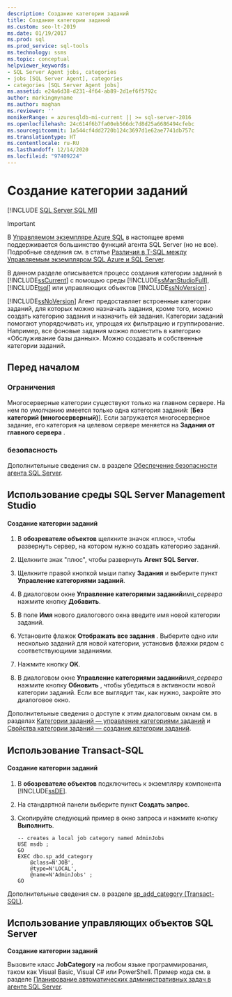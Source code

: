 ```yaml
---
description: Создание категории заданий
title: Создание категории заданий
ms.custom: seo-lt-2019
ms.date: 01/19/2017
ms.prod: sql
ms.prod_service: sql-tools
ms.technology: ssms
ms.topic: conceptual
helpviewer_keywords:
- SQL Server Agent jobs, categories
- jobs [SQL Server Agent], categories
- categories [SQL Server Agent jobs]
ms.assetid: e24a6d38-d231-4f64-ab89-2d1ef6f5792c
author: markingmyname
ms.author: maghan
ms.reviewer: ''
monikerRange: = azuresqldb-mi-current || >= sql-server-2016
ms.openlocfilehash: 24c614f6b7fa00eb566dc7d8d25a6686494cfebc
ms.sourcegitcommit: 1a544cf4dd2720b124c3697d1e62ae7741db757c
ms.translationtype: HT
ms.contentlocale: ru-RU
ms.lasthandoff: 12/14/2020
ms.locfileid: "97409224"
---
```

# <a name="create-a-job-category"></a>Создание категории заданий
[!INCLUDE [SQL Server SQL MI](../../includes/applies-to-version/sql-asdbmi.md)]

> [!IMPORTANT]  
> В [Управляемом экземпляре Azure SQL](/azure/sql-database/sql-database-managed-instance) в настоящее время поддерживается большинство функций агента SQL Server (но не все). Подробные сведения см. в статье [Различия в T-SQL между Управляемым экземпляром SQL Azure и SQL Server](/azure/sql-database/sql-database-managed-instance-transact-sql-information#sql-server-agent).

В данном разделе описывается процесс создания категории заданий в [!INCLUDE[ssCurrent](../../includes/sscurrent-md.md)] с помощью среды [!INCLUDE[ssManStudioFull](../../includes/ssmanstudiofull-md.md)], [!INCLUDE[tsql](../../includes/tsql-md.md)] или управляющих объектов [!INCLUDE[ssNoVersion](../../includes/ssnoversion-md.md)] .  
  
[!INCLUDE[ssNoVersion](../../includes/ssnoversion-md.md)] Агент предоставляет встроенные категории заданий, для которых можно назначать задания, кроме того, можно создать категорию задания и назначить ей задания. Категории заданий помогают упорядочивать их, упрощая их фильтрацию и группирование. Например, все фоновые задания можно поместить в категорию «Обслуживание базы данных». Можно создавать и собственные категории заданий.  
  
## <a name="before-you-begin"></a><a name="BeforeYouBegin"></a>Перед началом  
  
### <a name="limitations-and-restrictions"></a><a name="Restrictions"></a>Ограничения  
Многосерверные категории существуют только на главном сервере. На нем по умолчанию имеется только одна категория заданий: [**Без категорий (многосерверный)**]. Если загружается многосерверное задание, его категория на целевом сервере меняется на **Задания от главного сервера** .  
  
### <a name="security"></a><a name="Security"></a>безопасность  
Дополнительные сведения см. в разделе [Обеспечение безопасности агента SQL Server](../../ssms/agent/implement-sql-server-agent-security.md).  
  
## <a name="using-sql-server-management-studio"></a><a name="SSMS"></a>Использование среды SQL Server Management Studio  
  
#### <a name="to-create-a-job-category"></a>Создание категории заданий  
  
1.  В **обозревателе объектов** щелкните значок «плюс», чтобы развернуть сервер, на котором нужно создать категорию заданий.  
  
2.  Щелкните знак "плюс", чтобы развернуть **Агент SQL Server**.  
  
3.  Щелкните правой кнопкой мыши папку **Задания** и выберите пункт **Управление категориями заданий**.  
  
4.  В диалоговом окне **Управление категориями заданий**_имя_сервера_ нажмите кнопку **Добавить**.  
  
5.  В поле **Имя** нового диалогового окна введите имя новой категории заданий.  
  
6.  Установите флажок **Отображать все задания** . Выберите одно или несколько заданий для новой категории, установив флажки рядом с соответствующими заданиями.  
  
7.  Нажмите кнопку **OK**.  
  
8.  В диалоговом окне **Управление категориями заданий**_имя_сервера_ нажмите кнопку **Обновить** , чтобы убедиться в активности новой категории заданий. Если все выглядит так, как нужно, закройте это диалоговое окно.  
  
Дополнительные сведения о доступе к этим диалоговым окнам см. в разделах [Категории заданий — управление категориями заданий](../../ssms/agent/job-categories-manage-job-categories.md) и [Свойства категории заданий — создание категории заданий](../../ssms/agent/job-categories-properties-new-job-category.md).  
  
## <a name="using-transact-sql"></a><a name="TSQL"></a>Использование Transact-SQL  
  
#### <a name="to-create-a-job-category"></a>Создание категории заданий  
  
1.  В **обозревателе объектов** подключитесь к экземпляру компонента [!INCLUDE[ssDE](../../includes/ssde_md.md)].  
  
2.  На стандартной панели выберите пункт **Создать запрос**.  
  
3.  Скопируйте следующий пример в окно запроса и нажмите кнопку **Выполнить**.  
  
    ```  
    -- creates a local job category named AdminJobs   
    USE msdb ;  
    GO  
    EXEC dbo.sp_add_category  
        @class=N'JOB',  
        @type=N'LOCAL',  
        @name=N'AdminJobs' ;  
    GO  
    ```  
  
Дополнительные сведения см. в разделе [sp_add_category (Transact-SQL)](../../relational-databases/system-stored-procedures/sp-add-category-transact-sql.md).  
  
## <a name="using-sql-server-management-objects"></a><a name="SMO"></a>Использование управляющих объектов SQL Server  
**Создание категории заданий**  
  
Вызовите класс **JobCategory** на любом языке программирования, таком как Visual Basic, Visual C# или PowerShell. Пример кода см. в разделе [Планирование автоматических административных задач в агенте SQL Server](../../relational-databases/server-management-objects-smo/tasks/scheduling-automatic-administrative-tasks-in-sql-server-agent.md).  
